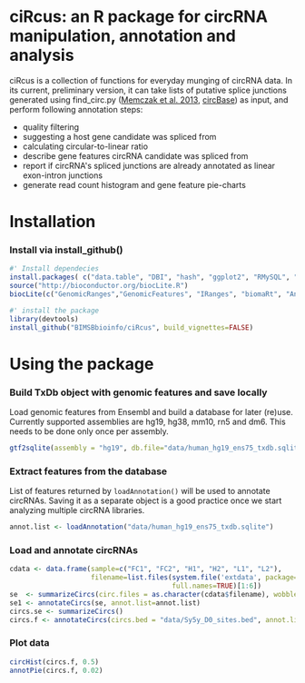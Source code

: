 # ciRcus: an R package for circRNA manipulation, annotation and analysis

ciRcus is a collection of functions for everyday munging of circRNA data.
In its current, preliminary version, it can take lists of putative splice junctions generated using find_circ.py ([Memczak et al. 2013](http://www.nature.com/nature/journal/v495/n7441/full/nature11928.html), [circBase](http://www.circbase.org)) as input, and perform following annotation steps:

* quality filtering
* suggesting a host gene candidate was spliced from
* calculating circular-to-linear ratio
* describe gene features circRNA candidate was spliced from
* report if circRNA's spliced junctions are already annotated as linear exon-intron junctions
* generate read count histogram and gene feature pie-charts

# Installation

### Install via install_github()
```R
#' Install dependecies
install.packages( c("data.table", "DBI", "hash", "ggplot2", "RMySQL", "devtools"))
source("http://bioconductor.org/biocLite.R")
biocLite(c("GenomicRanges","GenomicFeatures", "IRanges", "biomaRt", "AnnotationHub"))

#' install the package
library(devtools)
install_github("BIMSBbioinfo/ciRcus", build_vignettes=FALSE)


```

# Using the package
### Build TxDb object with genomic features and save locally
Load genomic features from Ensembl and build a database for later (re)use. Currently supported assemblies are hg19, hg38, mm10, rn5 and dm6. This needs to be done only once per assembly. 
```R
gtf2sqlite(assembly = "hg19", db.file="data/human_hg19_ens75_txdb.sqlite")
```
### Extract features from the database
List of features returned by `loadAnnotation()` will be used to annotate circRNAs. Saving it as a separate object is a good practice once we start analyzing multiple circRNA libraries.
```R
annot.list <- loadAnnotation("data/human_hg19_ens75_txdb.sqlite")
```
### Load and annotate circRNAs
```R
cdata <- data.frame(sample=c("FC1", "FC2", "H1", "H2", "L1", "L2"),
                    filename=list.files(system.file('extdata', package='ciRcus'),                                           pattern='sites.bed',
                                        full.names=TRUE)[1:6])
se  <- summarizeCircs(circ.files = as.character(cdata$filename), wobble=1, colData = cdata)
se1 <- annotateCircs(se, annot.list=annot.list)
circs.se <- summarizeCircs()
circs.f <- annotateCircs(circs.bed = "data/Sy5y_D0_sites.bed", annot.list = annot.list, assembly = "hg19")
```
### Plot data
```R
circHist(circs.f, 0.5)
annotPie(circs.f, 0.02)
```
